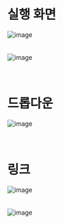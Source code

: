 # 실행 화면

![image](https://user-images.githubusercontent.com/104752202/205437327-5b44f061-ddca-42d3-9dd7-ae75f4447f04.png)
<br><br><br>
![image](https://user-images.githubusercontent.com/104752202/205437347-35d62ca4-f7eb-4457-88d6-8cfd9a41a9c1.png)
<br><br><br>

# 드롭다운

![image](https://user-images.githubusercontent.com/104752202/205437365-08c1f3ea-ec75-4e5d-90f4-1f35523e50c1.png)
<br><br><br>

# 링크

![image](https://user-images.githubusercontent.com/104752202/205437417-f273a708-b24c-4bcb-8a9d-1952df9fa8bb.png)
<br><br><br>
![image](https://user-images.githubusercontent.com/104752202/205437404-27a09f02-84ce-4a18-87cc-572e468e8d3a.png)
<br><br><br>
